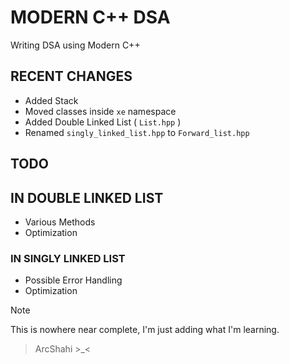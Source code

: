 # MODERN C++ DSA 

Writing DSA using Modern C++


## RECENT CHANGES
- Added Stack
- Moved classes inside `xe` namespace
- Added Double Linked List ( `List.hpp` )
- Renamed `singly_linked_list.hpp` to `Forward_list.hpp` 


## TODO


## IN DOUBLE LINKED LIST
- Various Methods
- Optimization

### IN SINGLY LINKED LIST
- Possible Error Handling
- Optimization 



>[!note]
This is nowhere near complete, I'm just adding what I'm learning.


 > ArcShahi >_<



